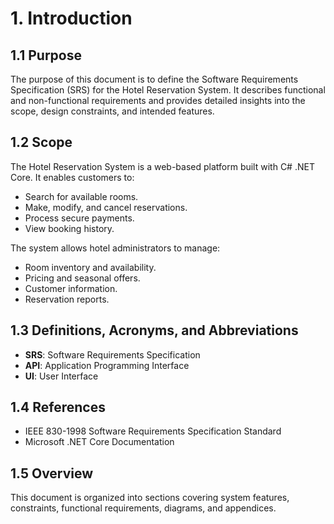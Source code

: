 # 1. Introduction
## 1.1 Purpose
The purpose of this document is to define the Software Requirements Specification (SRS) for the Hotel Reservation System. 
It describes functional and non-functional requirements and provides detailed insights into the scope, design constraints, and intended features.

## 1.2 Scope
The Hotel Reservation System is a web-based platform built with C# .NET Core. It enables customers to:
- Search for available rooms.
- Make, modify, and cancel reservations.
- Process secure payments.
- View booking history.

The system allows hotel administrators to manage:
- Room inventory and availability.
- Pricing and seasonal offers.
- Customer information.
- Reservation reports.

## 1.3 Definitions, Acronyms, and Abbreviations
- **SRS**: Software Requirements Specification  
- **API**: Application Programming Interface  
- **UI**: User Interface  

## 1.4 References
- IEEE 830-1998 Software Requirements Specification Standard  
- Microsoft .NET Core Documentation  

## 1.5 Overview
This document is organized into sections covering system features, constraints, functional requirements, diagrams, and appendices.

